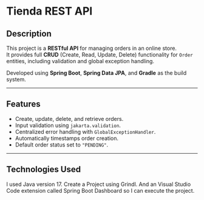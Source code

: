 # Tienda REST API

## Description

This project is a **RESTful API** for managing orders in an online store.  
It provides full **CRUD** (Create, Read, Update, Delete) functionality for `Order` entities, including validation and global exception handling.

Developed using **Spring Boot**, **Spring Data JPA**, and **Gradle** as the build system.

---

##  Features

- Create, update, delete, and retrieve orders.
- Input validation using `jakarta.validation`.
- Centralized error handling with `GlobalExceptionHandler`.
- Automatically timestamps order creation.
- Default order status set to `"PENDING"`.

---

## Technologies Used

I used Java version 17. Create a Project using Grindl. And an Visual Studio Code extension called Spring Boot Dashboard so I can execute the project. 
